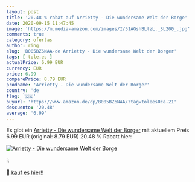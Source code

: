 ```yaml
---
layout: post
title: '20.48 % rabat auf Arrietty - Die wundersame Welt der Borge'
date: 2020-09-15 11:47:45
image: 'https://m.media-amazon.com/images/I/51AGshBLlzL._SL200_.jpg'
comments: true
category: ofertas
author: ring
slug: 'B005BZ6NAA-de Arrietty - Die wundersame Welt der Borger'
tags: [ tole.es ]
actualPrice: 6.99 EUR
currency: EUR
price: 6.99
comparePrice: 8.79 EUR
prodname: 'Arrietty - Die wundersame Welt der Borger'
country: 'de'
flag: '🇩🇪'
buyurl: 'https://www.amazon.de/dp/B005BZ6NAA/?tag=tolees0ca-21'
descuento: '20.48'
average: '6.99'
---
```


Es gibt ein [Arrietty - Die wundersame Welt der Borger](https://www.amazon.de/dp/B005BZ6NAA/?tag=tolees0ca-21) mit aktuellem Preis 6.99 EUR (original: 8.79 EUR) 20.48 % Rabatt hier:

[![Arrietty - Die wundersame Welt der Borge](https://m.media-amazon.com/images/I/51AGshBLlzL._SL200_.jpg)](https://www.amazon.de/dp/B005BZ6NAA/?tag=tolees0ca-21)

ℹ️:


[🛒 kauf es hier!!](https://www.amazon.de/dp/B005BZ6NAA/?tag=tolees0ca-21)
